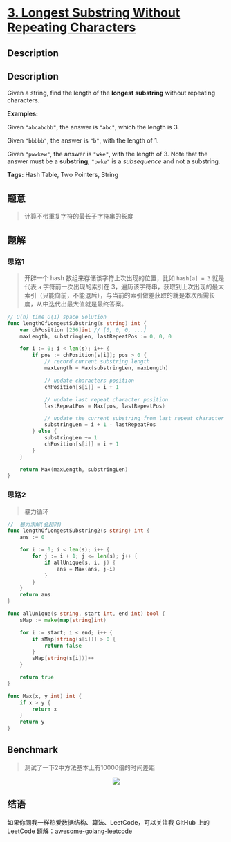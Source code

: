 # [3. Longest Substring Without Repeating Characters][title]

## Description

## Description

Given a string, find the length of the **longest substring** without repeating characters.

**Examples:**

Given `"abcabcbb"`, the answer is `"abc"`, which the length is 3.

Given `"bbbbb"`, the answer is `"b"`, with the length of 1.

Given `"pwwkew"`, the answer is `"wke"`, with the length of 3. Note that the answer must be a **substring**, `"pwke"` is a *subsequence* and not a substring.

**Tags:** Hash Table, Two Pointers, String

## 题意
>计算不带重复字符的最长子字符串的长度

## 题解

### 思路1
> 开辟一个 hash 数组来存储该字符上次出现的位置，比如 `hash[a] = 3` 就是代表 `a` 字符前一次出现的索引在 3，遍历该字符串，获取到上次出现的最大索引（只能向前，不能退后），与当前的索引做差获取的就是本次所需长度，从中迭代出最大值就是最终答案。

```go
// O(n) time O(1) space Solution
func lengthOfLongestSubstring(s string) int {
	var chPosition [256]int // [0, 0, 0, ...]
	maxLength, substringLen, lastRepeatPos := 0, 0, 0

	for i := 0; i < len(s); i++ {
		if pos := chPosition[s[i]]; pos > 0 {
			// record current substring length
			maxLength = Max(substringLen, maxLength)

			// update characters position
			chPosition[s[i]] = i + 1

			// update last repeat character position
			lastRepeatPos = Max(pos, lastRepeatPos)

			// update the current substring from last repeat character
			substringLen = i + 1 - lastRepeatPos
		} else {
			substringLen += 1
			chPosition[s[i]] = i + 1
		}
	}

	return Max(maxLength, substringLen)
}
```

### 思路2
> 暴力循环
```go
//	暴力求解(会超时)
func lengthOfLongestSubstring2(s string) int {
	ans := 0

	for i := 0; i < len(s); i++ {
		for j := i + 1; j <= len(s); j++ {
			if allUnique(s, i, j) {
				ans = Max(ans, j-i)
			}
		}
	}
	return ans
}

func allUnique(s string, start int, end int) bool {
	sMap := make(map[string]int)

	for i := start; i < end; i++ {
		if sMap[string(s[i])] > 0 {
			return false
		}
		sMap[string(s[i])]++
	}

	return true
}

func Max(x, y int) int {
	if x > y {
		return x
	}
	return y
}

```

## Benchmark
> 测试了一下2中方法基本上有10000倍的时间差距
<div align=center>
<img src="https://github.com/kylesliu/awesome-golang-leetcode/blob/master/assets/images/0003-BenchMark.png"></img>
</div>

## 结语

如果你同我一样热爱数据结构、算法、LeetCode，可以关注我 GitHub 上的 LeetCode 题解：[awesome-golang-leetcode][me]

[title]: https://leetcode.com/problems/longest-substring-without-repeating-characters/description/
[me]: https://github.com/kylesliu/awesome-golang-leetcode

[Benchmark]: https://github.com/kylesliu/awesome-golang-leetcode/blob/master/assets/images/0003-BenchMark.png
